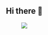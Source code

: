 ## Hi there 👋

<style>
  * {
    text-align: center;
  }
</style>
<p>
  <a href="https://skillicons.dev">
    <img src="https://skillicons.dev/icons?i=html,css,js,py,lua,md,raspberrypi,github,vscode,arch,apple,linux,latex,&theme=light" />
  </a>
</p>
